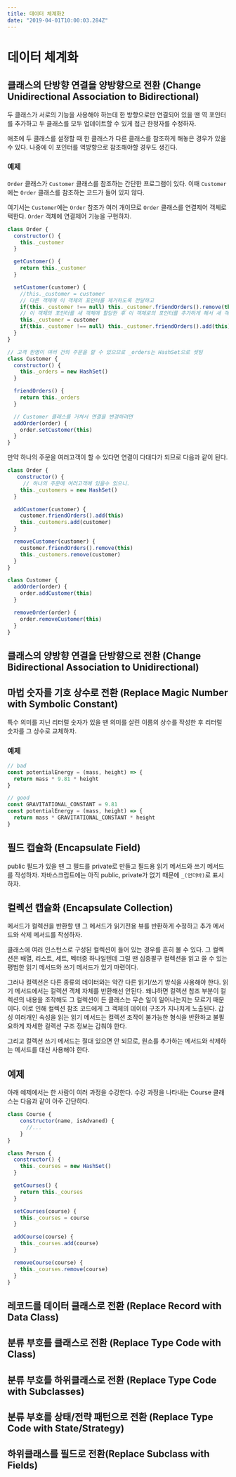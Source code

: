```yaml
---
title: 데이터 체계화2
date: "2019-04-01T10:00:03.284Z"
---
```


# 데이터 체계화

## 클래스의 단방향 연결을 양방향으로 전환 (Change Unidirectional Association to Bidirectional)

두 클래스가 서로의 기능을 사용해야 하는데 한 방향으로만 연결되어 있을 땐 역 포인터를 추가하고 두 클래스를 모두 업데이트할 수 있게 접근 한정자를 수정하자.

애초에 두 클래스를 설정할 때 한 클래스가 다른 클래스를 참조하게 해놓은 경우가 있을 수 있다. 나중에 이 포인터를 역방향으로 참조해야할 경우도 생긴다.

### 예제

`Order` 클래스가 `Customer` 클래스를 참조하는 간단한 프로그램이 있다.
이때 `Customer` 에는 `Order` 클래스를 참조하는 코드가 들어 있지 않다.

여기서는 `Customer`에는 `Order` 참조가 여러 개이므로 `Order` 클래스를 연결제어 객체로 택한다. 
`Order` 객체에 연결제어 기능을 구현하자.

```javascript
class Order {
  constructor() {
    this._customer
  }

  getCustomer() {
    return this._customer
  }

  setCustomer(customer) {
    //this._customer = customer
    // 다른 객체에 이 객체의 포인터를 제거하도록 전달하고
    if(this._customer !== null) this._customer.friendOrders().remove(this)
    // 이 객체의 포인터를 새 객체에 할당한 후 이 객체로의 포인터를 추가하게 해서 새 객체에 명령해야 한다.
    this._customer = customer
    if(this._customer !== null) this._customer.friendOrders().add(this)
  }
}

// 고객 한명이 여러 건의 주문을 할 수 있으므로 _orders는 HashSet으로 셋팅 
class Customer {
  constructor() {
    this._orders = new HashSet()
  }

  friendOrders() {
    return this._orders
  }

  // Customer 클래스를 거쳐서 연결을 변경하려면 
  addOrder(order) {
    order.setCustomer(this)
  }
}
```

만약 하나의 주문을 여러고객이 할 수 있다면 연결이 다대다가 되므로 다음과 같이 된다.

```javascript
class Order {
   constructor() {
     // 하나의 주문에 여러고객에 있을수 있으니.
    this._customers = new HashSet()
  }

  addCustomer(customer) {
    customer.friendOrders().add(this)
    this._customers.add(customer)
  }

  removeCustomer(customer) {
    customer.friendOrders().remove(this)
    this._customers.remove(customer)
  }
}

class Customer {
  addOrder(order) {
    order.addCustomer(this)
  }

  removeOrder(order) {
    order.removeCustomer(this)
  }
}
```

## 클래스의 양방향 연결을 단방향으로 전환 (Change Bidirectional Association to Unidirectional)

## 마법 숫자를 기호 상수로 전환 (Replace Magic Number with Symbolic Constant)

특수 의미를 지닌 리터럴 숫자가 있을 땐 의미를 살린 이름의 상수를 작성한 후 리터럴 숫자를 그 상수로 교체하자.

### 예제

```javascript
// bad
const potentialEnergy = (mass, height) => {
  return mass * 9.81 * height
}

// good
const GRAVITATIONAL_CONSTANT = 9.81
const potentialEnergy = (mass, height) => {
  return mass * GRAVITATIONAL_CONSTANT * height
}
```

## 필드 캡슐화 (Encapsulate Field)

public 필드가 있을 땐 그 필드를 private로 만들고 필드용 읽기 메서드와 쓰기 메서드를 작성하자.
자바스크립트에는 아직 public, private가 없기 때문에 `_(언더바)`로 표시하자.

## 컬렉션 캡슐화 (Encapsulate Collection)

메서드가 컬렉션을 반환할 땐 그 메서드가 읽기전용 뷰를 반환하게 수정하고 추가 메서드와 삭제 메서드를 작성하자. 

클래스에 여러 인스턴스로 구성된 컬렉션이 들어 있는 경우를 흔히 볼 수 있다. 그 컬렉션은 배열, 리스트, 세트, 벡터중 하나일텐데
그럴 땐 십중팔구 컬렉션을 읽고 쓸 수 있는 평범한 읽기 메서드와 쓰기 메서드가 있기 마련이다. 

그러나 컬렉션은 다른 종류의 데이터와는 약간 다른 읽기/쓰기 방식을 사용해야 한다. 
읽기 메서드에서는 컬렉션 객체 자체를 반환해선 안된다. 왜냐하면 컬렉션 참조 부분이 컬렉션의 내용을 조작해도 그 컬렉션이 든 클래스는 무슨 일이 일어나는지는 모르기 때문이다. 
이로 인해 컬렉션 참조 코드에게 그 객체의 데이터 구조가 지나치게 노출된다. 갑싱 여러개인 속성을 읽는 읽기 메서드는 컬렉션 조작이 불가능한 형식을 반환하고 
불필요하게 자세한 컬렉션 구조 정보는 감춰야 한다. 

그리고 컬렉션 쓰기 메서드는 절대 있으면 안 되므로, 원소를 추가하는 메서드와 삭제하는 메서드를 대신 사용해야 한다. 

## 예제

아래 예제에서는 한 사람이 여러 과정을 수강한다. 수강 과정을 나타내는 Course 클래스는 다음과 같이 아주 간단하다.

```javascript
class Course {
    constructor(name, isAdvaned) {
      //...
    }
}

class Person {
  constructor() {
    this._courses = new HashSet()
  }

  getCourses() {
    return this._courses
  }

  setCourses(course) {
    this._courses = course
  }

  addCourse(course) {
    this._courses.add(course)
  }

  removeCourse(course) {
    this._courses.remove(course)
  }
}
```

## 레코드를 데이터 클래스로 전환 (Replace Record with Data Class)

## 분류 부호를 클래스로 전환 (Replace Type Code with Class)

## 분류 부호를 하위클래스로 전환 (Replace Type Code with Subclasses)

## 분류 부호를 상태/전략 패턴으로 전환 (Replace Type Code with State/Strategy)

## 하위클래스를 필드로 전환(Replace Subclass with Fields)
